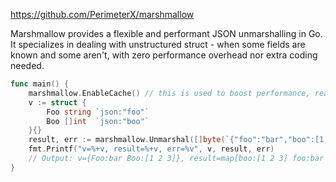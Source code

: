 https://github.com/PerimeterX/marshmallow

Marshmallow provides a flexible and performant JSON unmarshalling in Go. It specializes in dealing with unstructured struct - when some fields are known and some aren't, with zero performance overhead nor extra coding needed.

```go
func main() {
	marshmallow.EnableCache() // this is used to boost performance, read more below
	v := struct {
		Foo string `json:"foo"`
		Boo []int  `json:"boo"`
	}{}
	result, err := marshmallow.Unmarshal([]byte(`{"foo":"bar","boo":[1,2,3],"goo":12.6}`), &v)
	fmt.Printf("v=%+v, result=%+v, err=%v", v, result, err)
	// Output: v={Foo:bar Boo:[1 2 3]}, result=map[boo:[1 2 3] foo:bar goo:12.6], err=<nil>
}
```

